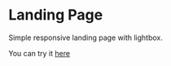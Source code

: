 # Landing Page

Simple responsive landing page with lightbox.

You can try it [here](http://headphones-for-future.surge.sh/)